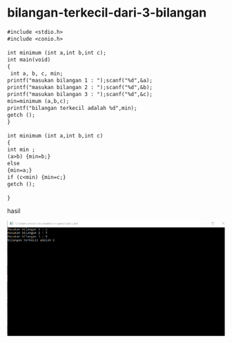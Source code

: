 # bilangan-terkecil-dari-3-bilangan

    #include <stdio.h>
    #include <conio.h>

    int minimum (int a,int b,int c);
    int main(void)
    {
     int a, b, c, min;
    printf("masukan bilangan 1 : ");scanf("%d",&a);
    printf("masukan bilangan 2 : ");scanf("%d",&b);
    printf("masukan bilangan 3 : ");scanf("%d",&c);
    min=minimum (a,b,c);
    printf("bilangan terkecil adalah %d",min);
    getch ();
    }

    int minimum (int a,int b,int c)
    {
    int min ;
    (a>b) {min=b;}
    else
    {min=a;}
    if (c<min) {min=c;}
    getch ();
 
    }
    
    
    
    
hasil

![img](https://github.com/hamdanyuapi/bilangan-terkecil-dari-3-bilangan/blob/master/bilangan%20terkecil%20dari%203%20bilangan.png?raw=true)
